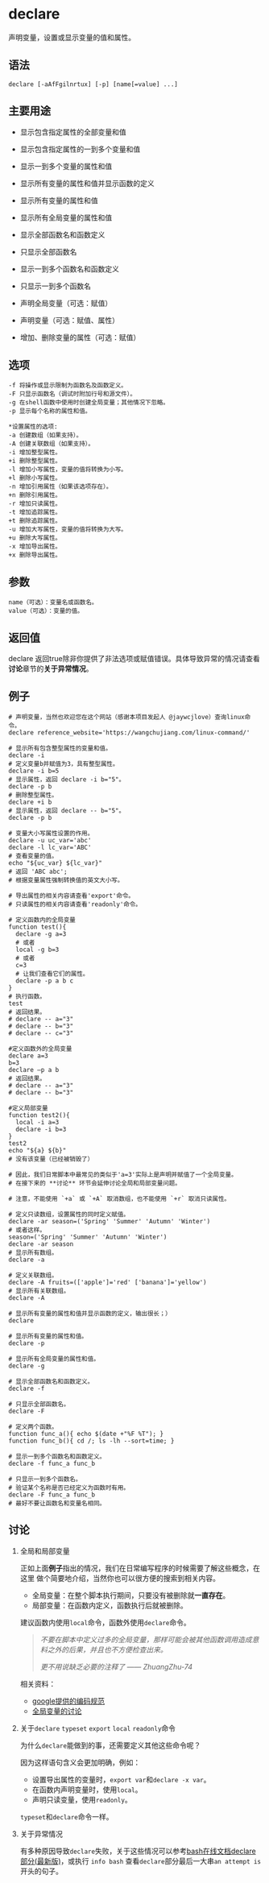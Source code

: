 declare
===

声明变量，设置或显示变量的值和属性。

## 语法

```shell
declare [-aAfFgilnrtux] [-p] [name[=value] ...]
```

## 主要用途

- 显示包含指定属性的全部变量和值
- 显示包含指定属性的一到多个变量和值
- 显示一到多个变量的属性和值
- 显示所有变量的属性和值并显示函数的定义
- 显示所有变量的属性和值
- 显示所有全局变量的属性和值


- 显示全部函数名和函数定义
- 只显示全部函数名
- 显示一到多个函数名和函数定义
- 只显示一到多个函数名


- 声明全局变量（可选：赋值）
- 声明变量（可选：赋值、属性）
- 增加、删除变量的属性（可选：赋值）


##  选项

```shell
-f 将操作或显示限制为函数名及函数定义。
-F 只显示函数名（调试时附加行号和源文件）。
-g 在shell函数中使用时创建全局变量；其他情况下忽略。
-p 显示每个名称的属性和值。

*设置属性的选项:
-a 创建数组（如果支持）。
-A 创建关联数组（如果支持）。
-i 增加整型属性。
+i 删除整型属性。
-l 增加小写属性，变量的值将转换为小写。
+l 删除小写属性。
-n 增加引用属性（如果该选项存在）。
+n 删除引用属性。
-r 增加只读属性。
-t 增加追踪属性。
+t 删除追踪属性。
-u 增加大写属性，变量的值将转换为大写。
+u 删除大写属性。
-x 增加导出属性。
+x 删除导出属性。
```

## 参数

```shell
name（可选）：变量名或函数名。
value（可选）：变量的值。
```

## 返回值

declare 返回true除非你提供了非法选项或赋值错误。具体导致异常的情况请查看**讨论**章节的**关于异常情况**。

## 例子

```shell
# 声明变量，当然也欢迎您在这个网站（感谢本项目发起人 @jaywcjlove）查询linux命令。
declare reference_website='https://wangchujiang.com/linux-command/'

# 显示所有包含整型属性的变量和值。
declare -i
# 定义变量b并赋值为3，具有整型属性。
declare -i b=5
# 显示属性，返回 declare -i b="5"。
declare -p b
# 删除整型属性。
declare +i b
# 显示属性，返回 declare -- b="5"。
declare -p b

# 变量大小写属性设置的作用。
declare -u uc_var='abc'
declare -l lc_var='ABC'
# 查看变量的值。
echo "${uc_var} ${lc_var}"
# 返回 'ABC abc';
# 根据变量属性强制转换值的英文大小写。

# 导出属性的相关内容请查看'export'命令。
# 只读属性的相关内容请查看'readonly'命令。
```

```shell
# 定义函数内的全局变量
function test(){
  declare -g a=3
  # 或者
  local -g b=3
  # 或者
  c=3
  # 让我们查看它们的属性。
  declare -p a b c
}
# 执行函数。
test
# 返回结果。
# declare -- a="3"
# declare -- b="3"
# declare -- c="3"

#定义函数外的全局变量
declare a=3
b=3
declare –p a b
# 返回结果。
# declare -- a="3"
# declare -- b="3"

#定义局部变量
function test2(){
  local -i a=3
  declare -i b=3
}
test2
echo "${a} ${b}"
# 没有该变量（已经被销毁了）

# 因此，我们日常脚本中最常见的类似于'a=3'实际上是声明并赋值了一个全局变量。
# 在接下来的 **讨论** 环节会延伸讨论全局和局部变量问题。
```

```shell
# 注意，不能使用 `+a` 或 `+A` 取消数组，也不能使用 `+r` 取消只读属性。

# 定义只读数组，设置属性的同时定义赋值。
declare -ar season=('Spring' 'Summer' 'Autumn' 'Winter')
# 或者这样。
season=('Spring' 'Summer' 'Autumn' 'Winter')
declare -ar season
# 显示所有数组。
declare -a

# 定义关联数组。
declare -A fruits=(['apple']='red' ['banana']='yellow')
# 显示所有关联数组。
declare -A
```

```shell
# 显示所有变量的属性和值并显示函数的定义，输出很长；）
declare

# 显示所有变量的属性和值。
declare -p

# 显示所有全局变量的属性和值。
declare -g
```

```shell
# 显示全部函数名和函数定义。
declare -f

# 只显示全部函数名。
declare -F

# 定义两个函数。
function func_a(){ echo $(date +"%F %T"); }
function func_b(){ cd /; ls -lh --sort=time; }

# 显示一到多个函数名和函数定义。
declare -f func_a func_b

# 只显示一到多个函数名。
# 验证某个名称是否已经定义为函数时有用。
declare -F func_a func_b
# 最好不要让函数名和变量名相同。
```


## 讨论

1. 全局和局部变量
   
   正如上面**例子**指出的情况，我们在日常编写程序的时候需要了解这些概念，在这里
   做个简要地介绍，当然你也可以很方便的搜索到相关内容。
   
   - 全局变量：在整个脚本执行期间，只要没有被删除就**一直存在**。
   - 局部变量：在函数内定义，函数执行后就被删除。
   
   建议函数内使用`local`命令，函数外使用`declare`命令。
   
   > *不要在脚本中定义过多的全局变量，那样可能会被其他函数调用造成意料之外的后果，并且也不方便检查出来。*
   >
   > *更不用说缺乏必要的注释了 —— ZhuangZhu-74*
   
   相关资料：
   
   - [google提供的编码规范](https://github.com/google/styleguide)
   - [全局变量的讨论](https://unix.stackexchange.com/questions/381761/what-do-declare-name-and-declare-g-do)
   
2. 关于`declare` `typeset` `export` `local` `readonly`命令
   
   为什么`declare`能做到的事，还需要定义其他这些命令呢？
   
   因为这样语句含义会更加明确，例如：
   - 设置导出属性的变量时，`export var`和`declare -x var`。
   - 在函数内声明变量时，使用`local`。
   - 声明只读变量，使用`readonly`。
   
   `typeset`和`declare`命令一样。
   
3. 关于异常情况

   有多种原因导致`declare`失败，关于这些情况可以参考[bash在线文档declare部分\(最新版\)](https://www.gnu.org/software/bash/manual/bash.html#index-declare)，或执行 `info bash`
   查看`declare`部分最后一大串`an attempt is`开头的句子。
   


<!-- Linux命令行搜索引擎：https://jaywcjlove.github.io/linux-command/ -->
